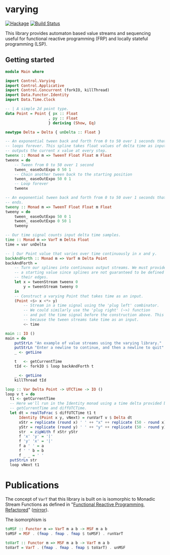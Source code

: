 # varying
[![Hackage](https://img.shields.io/hackage/v/varying.svg)](http://hackage.haskell.org/package/varying)
[![Build Status](https://gitlab.com/schell/vayring/badges/branch/build.svg)](https://gitlab.com/schell/varying)

This library provides automaton based value streams and sequencing useful for
functional reactive programming (FRP) and locally stateful programming (LSP).

## Getting started

```haskell
module Main where

import Control.Varying
import Control.Applicative
import Control.Concurrent (forkIO, killThread)
import Data.Functor.Identity
import Data.Time.Clock

-- | A simple 2d point type.
data Point = Point { px :: Float
                   , py :: Float
                   } deriving (Show, Eq)

newtype Delta = Delta { unDelta :: Float }

-- An exponential tween back and forth from 0 to 50 over 1 seconds that
-- loops forever. This spline takes float values of delta time as input,
-- outputs the current x value at every step.
tweenx :: Monad m => TweenT Float Float m Float
tweenx = do
    -- Tween from 0 to 50 over 1 second
    tween_ easeOutExpo 0 50 1
    -- Chain another tween back to the starting position
    tween_ easeOutExpo 50 0 1
    -- Loop forever
    tweenx

-- An exponential tween back and forth from 0 to 50 over 1 seconds that never
-- ends.
tweeny :: Monad m => TweenT Float Float m Float
tweeny = do
    tween_ easeOutExpo 50 0 1
    tween_ easeOutExpo 0 50 1
    tweeny

-- Our time signal counts input delta time samples.
time :: Monad m => VarT m Delta Float
time = var unDelta

-- | Our Point value that varies over time continuously in x and y.
backAndForth :: Monad m => VarT m Delta Point
backAndForth =
    -- Turn our splines into continuous output streams. We must provide
    -- a starting value since splines are not guaranteed to be defined at
    -- their edges.
    let x = tweenStream tweenx 0
        y = tweenStream tweeny 0
    in
    -- Construct a varying Point that takes time as an input.
    (Point <$> x <*> y)
        -- Stream in a time signal using the 'plug left' combinator.
        -- We could similarly use the 'plug right' (~>) function
        -- and put the time signal before the construction above. This is needed
        -- because the tween streams take time as an input.
        <~ time

main :: IO ()
main = do
    putStrLn "An example of value streams using the varying library."
    putStrLn "Enter a newline to continue, and then a newline to quit"
    _ <- getLine

    t   <- getCurrentTime
    tId <- forkIO $ loop backAndForth t

    _ <- getLine
    killThread tId

loop :: Var Delta Point -> UTCTime -> IO ()
loop v t = do
  t1 <- getCurrentTime
  -- Here we'll run in the Identity monad using a time delta provided by
  -- getCurrentTime and diffUTCTime.
  let dt = realToFrac $ diffUTCTime t1 t
      Identity (Point x y, vNext) = runVarT v $ Delta dt
      xStr = replicate (round x) ' ' ++ "x" ++ replicate (50 - round x) ' '
      yStr = replicate (round y) ' ' ++ "y" ++ replicate (50 - round y) ' '
      str  = zipWith f xStr yStr
      f 'x' 'y' = '|'
      f 'y' 'x' = '|'
      f a ' ' = a
      f ' ' b = b
      f _ _ = ' '
  putStrLn str
  loop vNext t1
```

# Publications

The concept of `VarT` that this library is built on is isomorphic to Monadic Stream Functions as defined in "[Functional Reactive Programming, Refactored](http://dl.acm.org/citation.cfm?id=2976010)" ([mirror](http://www.cs.nott.ac.uk/~psxip1/#FRPRefactored)).

The isomorphism is
``` haskell
toMSF :: Functor m => VarT m a b -> MSF m a b
toMSF = MSF . (fmap . fmap . fmap $ toMSF) . runVarT

toVarT :: Functor m => MSF m a b -> VarT m a b
toVarT = VarT . (fmap . fmap . fmap $ toVarT) . unMSF
```

